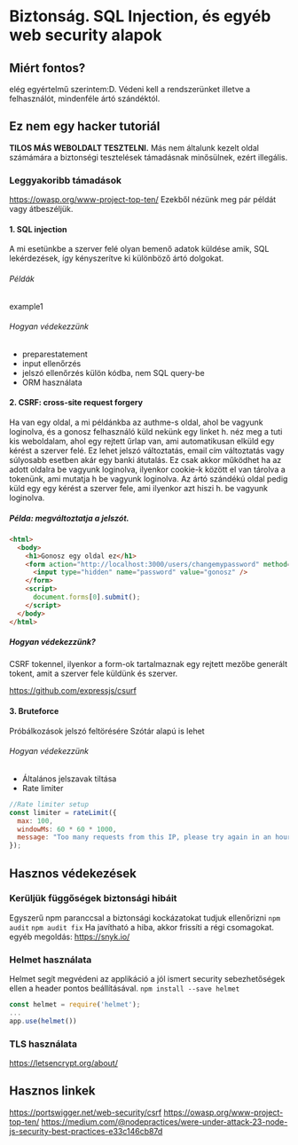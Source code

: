 # Biztonság. SQL Injection, és egyéb web security alapok

## Miért fontos?
elég egyértelmű szerintem:D. Védeni kell a rendszerünket illetve a felhasználót, mindenféle ártó szándéktól.
## Ez nem egy hacker tutoriál
**TILOS MÁS WEBOLDALT TESZTELNI.** Más nem általunk kezelt oldal számámára a biztonségi tesztelések támadásnak minősülnek, ezért illegális.
### Leggyakoribb támadások
https://owasp.org/www-project-top-ten/
Ezekből nézünk meg pár példát vagy átbeszéljük.
#### 1.	SQL injection
A mi esetünkbe a szerver felé olyan bemenő adatok küldése amik, SQL lekérdezések, így kényszerítve ki különböző ártó dolgokat.

###### Példák
example1
###### Hogyan védekezzünk
* preparestatement
* input ellenőrzés
* jelszó ellenőrzés külön kódba, nem SQL query-be
* ORM használata
#### 2. CSRF: cross-site request forgery

Ha van egy oldal, a mi példánkba az authme-s oldal, ahol be vagyunk loginolva, és a gonosz felhasználó küld nekünk egy  linket h. néz meg a tuti kis weboldalam, ahol egy rejtett űrlap van, ami automatikusan elküld egy kérést a szerver felé. Ez lehet jelszó változtatás, email cím változtatás vagy súlyosabb esetben akár egy banki átutalás. Ez csak akkor működhet ha az adott oldalra be vagyunk loginolva, ilyenkor cookie-k között el van tárolva a tokenünk, ami mutatja h be vagyunk loginolva. Az ártó szándékú oldal pedig küld egy egy kérést a szerver fele, ami ilyenkor azt hiszi h. be vagyunk loginolva.

##### Példa: megváltoztatja a jelszót.

```html
<html>
  <body>
    <h1>Gonosz egy oldal ez</h1>
    <form action="http://localhost:3000/users/changemypassword" method="POST">
      <input type="hidden" name="password" value="gonosz" />
    </form>
    <script>
      document.forms[0].submit();
    </script>
  </body>
</html>
```

##### Hogyan védekezzünk?

CSRF tokennel, ilyenkor a form-ok tartalmaznak egy rejtett mezőbe generált tokent, amit a szerver fele küldünk és szerver.

https://github.com/expressjs/csurf

#### 3. Bruteforce
Próbálkozások jelszó feltörésére
Szótár alapú is lehet
###### Hogyan védekezzünk
* Általános jelszavak tiltása
* Rate limiter
```javascript
//Rate limiter setup
const limiter = rateLimit({
  max: 100,
  windowMs: 60 * 60 * 1000,
  message: "Too many requests from this IP, please try again in an hour!"
});
```

## Hasznos védekezések

### Kerüljük függőségek  biztonsági hibáit
Egyszerű npm paranccsal a biztonsági kockázatokat tudjuk ellenőrizni
```npm audit```
```npm audit fix``` Ha javítható a hiba, akkor frissíti a régi csomagokat.
egyéb megoldás: https://snyk.io/
### Helmet használata
Helmet segít megvédeni az applikáció a jól ismert security sebezhetőségek ellen a header pontos beállításával.
```npm install --save helmet```

```javascript
const helmet = require('helmet');
...
app.use(helmet())
```
### TLS használata
https://letsencrypt.org/about/



## Hasznos linkek

https://portswigger.net/web-security/csrf
https://owasp.org/www-project-top-ten/
https://medium.com/@nodepractices/were-under-attack-23-node-js-security-best-practices-e33c146cb87d





